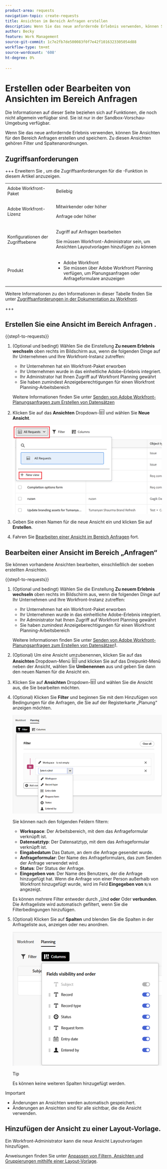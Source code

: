 ```yaml
---
product-area: requests
navigation-topic: create-requests
title: Ansichten im Bereich Anfragen erstellen
description: Wenn Sie das neue anfordernde Erlebnis verwenden, können Sie Ansichten für den Bereich Anfragen erstellen und speichern.
author: Becky
feature: Work Management
source-git-commit: 1c7e2fb7de500083f0f7e42f1016323305054d88
workflow-type: tm+mt
source-wordcount: '608'
ht-degree: 0%

---
```


# Erstellen oder Bearbeiten von Ansichten im Bereich Anfragen

<span class="preview">Die Informationen auf dieser Seite beziehen sich auf Funktionen, die noch nicht allgemein verfügbar sind. Sie ist nur in der Sandbox-Vorschau-Umgebung verfügbar.</span>

Wenn Sie das neue anfordernde Erlebnis verwenden, können Sie Ansichten für den Bereich Anfragen erstellen und speichern. Zu diesen Ansichten gehören Filter und Spaltenanordnungen.

## Zugriffsanforderungen

+++ Erweitern Sie , um die Zugriffsanforderungen für die -Funktion in diesem Artikel anzuzeigen.


<table style="table-layout:auto"> 
 <col> 
 <col> 
 <tbody> 
 <tbody> 
  <tr> 
   <td role="rowheader">Adobe Workfront-Paket</td> 
   <td> <p>Beliebig </p> </td> 
  </tr> 
  <tr> 
   <td role="rowheader">Adobe Workfront-Lizenz</td> 
   <td> <p>Mitwirkender oder höher</p>
   <p>Anfrage oder höher</p>
    </td> 
  </tr> 
  <tr> 
   <td role="rowheader">Konfigurationen der Zugriffsebene</td> 
   <td> <p>Zugriff auf Anfragen bearbeiten</p>  <p>Sie müssen Workfront-Administrator sein, um Ansichten Layoutvorlagen hinzufügen zu können</td> 
  </tr> 
  <tr> 
   <td role="rowheader"> Produkt</td> 
   <td> <ul><li>Adobe Workfront</li><li>Sie müssen über Adobe Workfront Planning verfügen, um Planungsanfragen oder Anfrageformulare anzuzeigen</td> 
  </tr> 
 </tbody> 
</table>

Weitere Informationen zu den Informationen in dieser Tabelle finden Sie unter [Zugriffsanforderungen in der Dokumentation zu Workfront](/help/quicksilver/administration-and-setup/add-users/access-levels-and-object-permissions/access-level-requirements-in-documentation.md).

+++

## Erstellen Sie eine Ansicht im Bereich Anfragen .

{{step1-to-requests}}

1. (Optional und bedingt) Wählen Sie die Einstellung **Zu neuem Erlebnis wechseln** oben rechts im Bildschirm aus, wenn die folgenden Dinge auf Ihr Unternehmen und Ihre Workfront-Instanz zutreffen:

   * Ihr Unternehmen hat ein Workfront-Paket erworben
   * Ihr Unternehmen wurde in das einheitliche Adobe-Erlebnis integriert.
   * Ihr Administrator hat Ihnen Zugriff auf Workfront Planning gewährt
   * Sie haben zumindest Anzeigeberechtigungen für einen Workfront Planning-Arbeitsbereich

   Weitere Informationen finden Sie unter [Senden von Adobe Workfront-Planungsanfragen zum Erstellen von Datensätzen](/help/quicksilver/planning/requests/submit-requests.md)

1. Klicken Sie auf das **Ansichten** Dropdown-![Ansichten](assets/view-icon-requests.png) und wählen Sie **Neue Ansicht**.

   ![Neue Ansicht](assets/create-new-view.png)

1. Geben Sie einen Namen für die neue Ansicht ein und klicken Sie auf **Erstellen**.
1. Fahren Sie [Bearbeiten einer Ansicht im Bereich Anfragen](#edit-a-view-in-the-requests-area) fort.

## Bearbeiten einer Ansicht im Bereich „Anfragen“

Sie können vorhandene Ansichten bearbeiten, einschließlich der soeben erstellten Ansichten.

{{step1-to-requests}}

1. (Optional und bedingt) Wählen Sie die Einstellung **Zu neuem Erlebnis wechseln** oben rechts im Bildschirm aus, wenn die folgenden Dinge auf Ihr Unternehmen und Ihre Workfront-Instanz zutreffen:

   * Ihr Unternehmen hat ein Workfront-Paket erworben
   * Ihr Unternehmen wurde in das einheitliche Adobe-Erlebnis integriert.
   * Ihr Administrator hat Ihnen Zugriff auf Workfront Planning gewährt
   * Sie haben zumindest Anzeigeberechtigungen für einen Workfront Planning-Arbeitsbereich

   Weitere Informationen finden Sie unter [Senden von Adobe Workfront-Planungsanfragen zum Erstellen von Datensätzen](/help/quicksilver/planning/requests/submit-requests.md)1.

1. (Optional) Um eine Ansicht umzubenennen, klicken Sie auf das **Ansichten** Dropdown-Menü ![Ansichten](assets/view-icon-requests.png) und klicken Sie auf das Dreipunkt-Menü neben der Ansicht, wählen Sie **Umbenennen** aus und geben Sie dann den neuen Namen für die Ansicht ein.
1. Klicken Sie auf **Ansichten** Dropdown-![Ansichten](assets/view-icon-requests.png) und wählen Sie die Ansicht aus, die Sie bearbeiten möchten.
1. (Optional) Klicken Sie **Filter** und beginnen Sie mit dem Hinzufügen von Bedingungen für die Anfragen, die Sie auf der Registerkarte „Planung“ anzeigen möchten.

   ![Filter in der Registerkarte „Planungsanfragen“ bearbeiten](assets/filters-editing-box-in-requests-planning-tab.png)

   Sie können nach den folgenden Feldern filtern:

   * **Workspace**: Der Arbeitsbereich, mit dem das Anfrageformular verknüpft ist.
   * **Datensatztyp**: Der Datensatztyp, mit dem das Anfrageformular verknüpft ist.
   * **Eingabedatum** Das Datum, an dem die Anfrage gesendet wurde.
   * **Anfrageformular**: Der Name des Anfrageformulars, das zum Senden der Anfrage verwendet wird.
   * **Status**: Der Status der Anfrage.
   * **Eingegeben von**: Der Name des Benutzers, der die Anfrage hinzugefügt hat. Wenn die Anfrage von einer Person außerhalb von Workfront hinzugefügt wurde, wird im Feld **Eingegeben von** `N/A` angezeigt.

   Es können mehrere Filter entweder durch „Und **oder** Oder **verbunden**.
Die Anfrageliste wird automatisch gefiltert, wenn Sie die Filterbedingungen hinzufügen.

1. (Optional) Klicken Sie auf **Spalten** und blenden Sie die Spalten in der Anfrageliste aus, anzeigen oder neu anordnen.

   ![Spalten-Feld](assets/columns-editing-box-in-requests-planning-tab.png)

   >[!TIP]
   >
   >Es können keine weiteren Spalten hinzugefügt werden.

>[!IMPORTANT]
>
> * Änderungen an Ansichten werden automatisch gespeichert.
> * Änderungen an Ansichten sind für alle sichtbar, die die Ansicht verwenden.

## Hinzufügen der Ansicht zu einer Layout-Vorlage.

Ein Workfront-Administrator kann die neue Ansicht Layoutvorlagen hinzufügen.

Anweisungen finden Sie unter [Anpassen von Filtern, Ansichten und Gruppierungen mithilfe einer Layout-Vorlage](/help/quicksilver/administration-and-setup/customize-workfront/use-layout-templates/customize-fvg-list-controls-layout-template.md).
